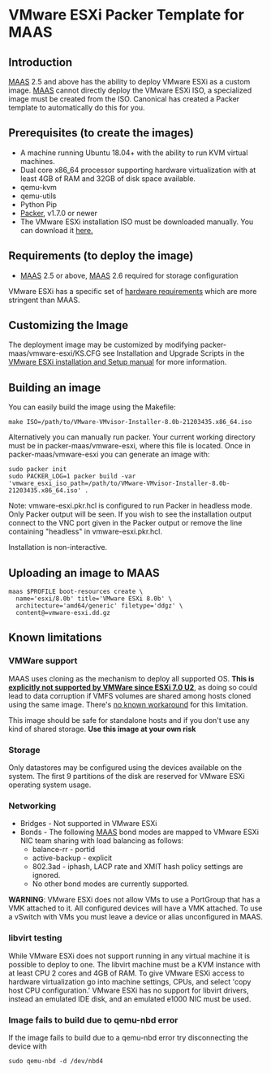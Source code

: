 # VMware ESXi Packer Template for MAAS

## Introduction

[MAAS](https://maas.io) 2.5 and above has the ability to deploy VMware ESXi as a custom image. [MAAS](https://maas.io) cannot directly deploy the VMware ESXi ISO, a specialized image must be created from the ISO. Canonical has created a Packer template to automatically do this for you.

## Prerequisites (to create the images)

* A machine running Ubuntu 18.04+ with the ability to run KVM virtual machines.
* Dual core x86_64 processor supporting hardware virtualization with at least 4GB of RAM and 32GB of disk space available.
* qemu-kvm
* qemu-utils
* Python Pip
* [Packer](https://www.packer.io/intro/getting-started/install.html), v1.7.0 or newer
* The VMware ESXi installation ISO must be downloaded manually. You can download it [here.](https://www.vmware.com/go/get-free-esxi)

## Requirements (to deploy the image)

* [MAAS](https://maas.io) 2.5 or above, [MAAS](https://maas.io) 2.6 required for storage configuration

VMware ESXi has a specific set of [hardware requirements](https://www.vmware.com/resources/compatibility/search.php) which are more stringent than MAAS.

## Customizing the Image

The deployment image may be customized by modifying packer-maas/vmware-esxi/KS.CFG see Installation and Upgrade Scripts in the [VMware ESXi installation and Setup manual](https://docs.vmware.com/en/VMware-vSphere/6.7/vsphere-esxi-67-installation-setup-guide.pdf) for more information.

## Building an image

You can easily build the image using the Makefile:

```shell
make ISO=/path/to/VMware-VMvisor-Installer-8.0b-21203435.x86_64.iso
```

Alternatively you can manually run packer. Your current working directory must be in packer-maas/vmware-esxi, where this file is located. Once in packer-maas/vmware-esxi you can generate an image with:

```shell
sudo packer init
sudo PACKER_LOG=1 packer build -var 'vmware_esxi_iso_path=/path/to/VMware-VMvisor-Installer-8.0b-21203435.x86_64.iso' .
```

Note: vmware-esxi.pkr.hcl is configured to run Packer in headless mode. Only Packer output will be seen. If you wish to see the installation output connect to the VNC port given in the Packer output or remove the line containing "headless" in vmware-esxi.pkr.hcl.

Installation is non-interactive.

## Uploading an image to MAAS

```shell
maas $PROFILE boot-resources create \
  name='esxi/8.0b' title='VMware ESXi 8.0b' \
  architecture='amd64/generic' filetype='ddgz' \
  content@=vmware-esxi.dd.gz
```

## Known limitations

### VMWare support

MAAS uses cloning as the mechanism to deploy all supported OS. **This is [explicitly not supported by VMWare since ESXi 7.0 U2](https://kb.vmware.com/s/article/84280)**, as doing so could lead to data corruption if VMFS volumes are shared among hosts cloned using the same image. There's [no known workaround](https://kb.vmware.com/s/article/84349) for this limitation.

This image should be safe for standalone hosts and if you don't use any kind of shared storage.
**Use this image at your own risk**

### Storage

Only datastores may be configured using the devices available on the system. The first 9 partitions of the disk are reserved for VMware ESXi operating system usage.

### Networking

* Bridges - Not supported in VMware ESXi
* Bonds - The following [MAAS](https://maas.io) bond modes are mapped to VMware ESXi NIC team sharing with load balancing as follows:
  * balance-rr - portid
  * active-backup - explicit
  * 802.3ad - iphash, LACP rate and XMIT hash policy settings are ignored.
  * No other bond modes are currently supported.

**WARNING**: VMware ESXi does not allow VMs to use a PortGroup that has a VMK attached to it. All configured devices will have a VMK attached. To use a vSwitch with VMs you must leave a device or alias unconfigured in MAAS.

### libvirt testing

While VMware ESXi does not support running in any virtual machine it is possible to deploy to one. The libvirt machine must be a KVM instance with at least CPU 2 cores and 4GB of RAM. To give VMware ESXi access to hardware virtualization go into machine settings, CPUs, and select 'copy host CPU configuration.' VMware ESXi has no support for libvirt drivers, instead an emulated IDE disk, and an emulated e1000 NIC must be used.

### Image fails to build due to qemu-nbd error

If the image fails to build due to a qemu-nbd error try disconnecting the device with

```shell
sudo qemu-nbd -d /dev/nbd4
```

